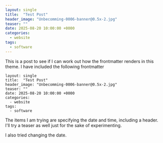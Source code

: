 ```yaml
---
layout: single
title:  "Test Post"
header_image: "Unbecomming-0006-banner@0.5x-2.jpg"
teaser: ""
date: 2025-08-20 10:00:00 +0000
categories: 
  - website
tags:
  - software
---
```


This is a post to see if I can work out how the frontmatter renders in this theme.
I have included the following frontmatter

```
layout: single
title:  "Test Post"
header_image: "Unbecomming-0006-banner@0.5x-2.jpg"
teaser: ""
date: 2025-08-20 10:00:00 +0000
categories: 
  - website
tags:
  - software
```

The items I am trying are specifying the date and time, including a header.
I'll try a teaser as well just for the sake of experimenting.

I also tried changing the date.
